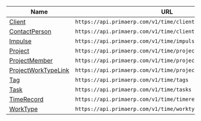 | Name                                               | URL                                                            |
|----------------------------------------------------|----------------------------------------------------------------|
| [Client](client.md)                                | `https://api.primaerp.com/v1/time/clients`                     |
| [ContactPerson](contactperson.md)                  | `https://api.primaerp.com/v1/time/clients/{id}/contacts`       |
| [Impulse](impulse.md)                              | `https://api.primaerp.com/v1/time/impulses`                    |
| [Project](project.md)                              | `https://api.primaerp.com/v1/time/projects`                    |
| [ProjectMember](projectmember.md)                  | `https://api.primaerp.com/v1/time/projects/{id}/members`       |
| [ProjectWorkTypeLink](projectworktypelink.md)      | `https://api.primaerp.com/v1/time/projects/{id}/worktypelinks` |
| [Tag](tag.md)                                      | `https://api.primaerp.com/v1/time/tags`                        |
| [Task](task.md)                                    | `https://api.primaerp.com/v1/time/tasks`                       |
| [TimeRecord](timerecord.md)                        | `https://api.primaerp.com/v1/time/timerecords`                 |
| [WorkType](worktype.md)                            | `https://api.primaerp.com/v1/time/worktypes`                   |


